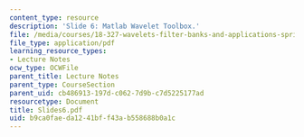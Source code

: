 ```yaml
---
content_type: resource
description: 'Slide 6: Matlab Wavelet Toolbox.'
file: /media/courses/18-327-wavelets-filter-banks-and-applications-spring-2003/b9ca0faeda1241bff43ab558688b0a1c_Slides6.pdf
file_type: application/pdf
learning_resource_types:
- Lecture Notes
ocw_type: OCWFile
parent_title: Lecture Notes
parent_type: CourseSection
parent_uid: cb486913-197d-c062-7d9b-c7d5225177ad
resourcetype: Document
title: Slides6.pdf
uid: b9ca0fae-da12-41bf-f43a-b558688b0a1c
---
```

